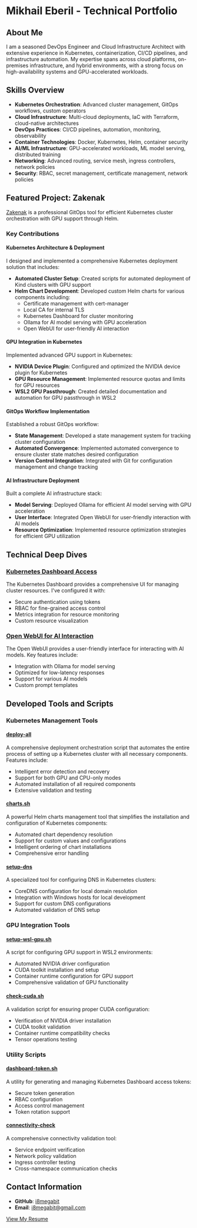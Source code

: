 # Mikhail Eberil - Technical Portfolio

## About Me

I am a seasoned DevOps Engineer and Cloud Infrastructure Architect with extensive experience in Kubernetes, containerization, CI/CD pipelines, and infrastructure automation. My expertise spans across cloud platforms, on-premises infrastructure, and hybrid environments, with a strong focus on high-availability systems and GPU-accelerated workloads.

## Skills Overview

- **Kubernetes Orchestration**: Advanced cluster management, GitOps workflows, custom operators
- **Cloud Infrastructure**: Multi-cloud deployments, IaC with Terraform, cloud-native architectures
- **DevOps Practices**: CI/CD pipelines, automation, monitoring, observability
- **Container Technologies**: Docker, Kubernetes, Helm, container security
- **AI/ML Infrastructure**: GPU-accelerated workloads, ML model serving, distributed training
- **Networking**: Advanced routing, service mesh, ingress controllers, network policies
- **Security**: RBAC, secret management, certificate management, network policies

## Featured Project: Zakenak

[Zakenak](https://github.com/i8megabit/zakenak) is a professional GitOps tool for efficient Kubernetes cluster orchestration with GPU support through Helm.

### Key Contributions

#### Kubernetes Architecture & Deployment

I designed and implemented a comprehensive Kubernetes deployment solution that includes:

- **Automated Cluster Setup**: Created scripts for automated deployment of Kind clusters with GPU support
- **Helm Chart Development**: Developed custom Helm charts for various components including:
  - Certificate management with cert-manager
  - Local CA for internal TLS
  - Kubernetes Dashboard for cluster monitoring
  - Ollama for AI model serving with GPU acceleration
  - Open WebUI for user-friendly AI interaction

#### GPU Integration in Kubernetes

Implemented advanced GPU support in Kubernetes:

- **NVIDIA Device Plugin**: Configured and optimized the NVIDIA device plugin for Kubernetes
- **GPU Resource Management**: Implemented resource quotas and limits for GPU resources
- **WSL2 GPU Passthrough**: Created detailed documentation and automation for GPU passthrough in WSL2

#### GitOps Workflow Implementation

Established a robust GitOps workflow:

- **State Management**: Developed a state management system for tracking cluster configuration
- **Automated Convergence**: Implemented automated convergence to ensure cluster state matches desired configuration
- **Version Control Integration**: Integrated with Git for configuration management and change tracking

#### AI Infrastructure Deployment

Built a complete AI infrastructure stack:

- **Model Serving**: Deployed Ollama for efficient AI model serving with GPU acceleration
- **User Interface**: Integrated Open WebUI for user-friendly interaction with AI models
- **Resource Optimization**: Implemented resource optimization strategies for efficient GPU utilization

## Technical Deep Dives

### [Kubernetes Dashboard Access](https://eberil.ru/dashboard)

The Kubernetes Dashboard provides a comprehensive UI for managing cluster resources. I've configured it with:

- Secure authentication using tokens
- RBAC for fine-grained access control
- Metrics integration for resource monitoring
- Custom resource visualization

### [Open WebUI for AI Interaction](https://eberil.ru/webui)

The Open WebUI provides a user-friendly interface for interacting with AI models. Key features include:

- Integration with Ollama for model serving
- Optimized for low-latency responses
- Support for various AI models
- Custom prompt templates

## Developed Tools and Scripts

### Kubernetes Management Tools

#### [deploy-all](../tools/k8s-kind-setup/deploy-all/src/deploy-all.sh)
A comprehensive deployment orchestration script that automates the entire process of setting up a Kubernetes cluster with all necessary components. Features include:
- Intelligent error detection and recovery
- Support for both GPU and CPU-only modes
- Automated installation of all required components
- Extensive validation and testing

#### [charts.sh](../tools/k8s-kind-setup/charts/src/charts.sh)
A powerful Helm charts management tool that simplifies the installation and configuration of Kubernetes components:
- Automated chart dependency resolution
- Support for custom values and configurations
- Intelligent ordering of chart installations
- Comprehensive error handling

#### [setup-dns](../tools/k8s-kind-setup/setup-dns/src/setup-dns.sh)
A specialized tool for configuring DNS in Kubernetes clusters:
- CoreDNS configuration for local domain resolution
- Integration with Windows hosts for local development
- Support for custom DNS configurations
- Automated validation of DNS setup

### GPU Integration Tools

#### [setup-wsl-gpu.sh](../tools/k8s-kind-setup/wsl/src/setup-wsl-gpu.sh)
A script for configuring GPU support in WSL2 environments:
- Automated NVIDIA driver configuration
- CUDA toolkit installation and setup
- Container runtime configuration for GPU support
- Comprehensive validation of GPU functionality

#### [check-cuda.sh](../tools/k8s-kind-setup/scripts/check-cuda.sh)
A validation script for ensuring proper CUDA configuration:
- Verification of NVIDIA driver installation
- CUDA toolkit validation
- Container runtime compatibility checks
- Tensor operations testing

### Utility Scripts

#### [dashboard-token.sh](../tools/k8s-kind-setup/dashboard-token/src/dashboard-token.sh)
A utility for generating and managing Kubernetes Dashboard access tokens:
- Secure token generation
- RBAC configuration
- Access control management
- Token rotation support

#### [connectivity-check](../tools/k8s-kind-setup/connectivity-check/src/check-services.sh)
A comprehensive connectivity validation tool:
- Service endpoint verification
- Network policy validation
- Ingress controller testing
- Cross-namespace communication checks

## Contact Information

- **GitHub**: [i8megabit](https://github.com/i8megabit)
- **Email**: i8megabit@gmail.com

[View My Resume](../resume/README.md)